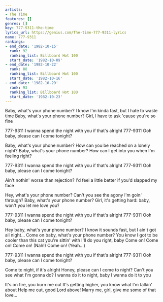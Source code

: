 ```yaml
---
artists:
- The Time
features: []
genres: []
key: 777-9311-the-time
lyrics_url: https://genius.com/The-time-777-9311-lyrics
name: 777-9311
rankings:
- end_date: '1982-10-15'
  rank: 92
  ranking_list: Billboard Hot 100
  start_date: '1982-10-09'
- end_date: '1982-10-22'
  rank: 88
  ranking_list: Billboard Hot 100
  start_date: '1982-10-16'
- end_date: '1982-10-29'
  rank: 93
  ranking_list: Billboard Hot 100
  start_date: '1982-10-23'
---
```

Baby, what's your phone number?
I know I'm kinda fast, but I hate to waste time
Baby, what's your phone number?
Girl, I have to ask 'cause you're so fine


777-9311
I wanna spend the night with you if that's alright
777-9311
Ooh baby, please can I come tonight?


Baby, what's your phone number?
How can you be reached on a lonely night?
Baby, what's your phone number?
How can I get into you when I'm feeling right?


777-9311
I wanna spend the night with you if that's alright
777-9311
Ooh baby, please can I come tonight?


Ain't nothin' worse than rejection?
I'd feel a little better if you'd slapped my face


Hey, what's your phone number?
Can't you see the agony I'm goin' through?
Baby, what's your phone number?
Girl, it's getting hard: baby, won't you let me love you?


777-9311
I wanna spend the night with you if that's alright
777-9311
Ooh baby, please can I come tonight?


Hey baby, what's your phone number?
I know it sounds fast, but I ain't got all night...
Come on baby, what's your phone number?
You know I got to be cooler than this cat you're sittin' with
I'll do you right, baby
Come on!
Come on!
Come on! (Nah!)
Come on! (Yeah...)


777-9311
I wanna spend the night with you if that's alright
777-9311
Ooh baby, please can I come tonight?


Come to night, if it's alright
Honey, please can I come to night?
Can't you see what I'm gonna do?
I wanna do it to night, baby
I wanna do it to you

It's on fire, you burn me out
It's getting higher, you know what I'm talkin' about
Help me out, good Lord above!
Marry me, girl, give me some of that love...

